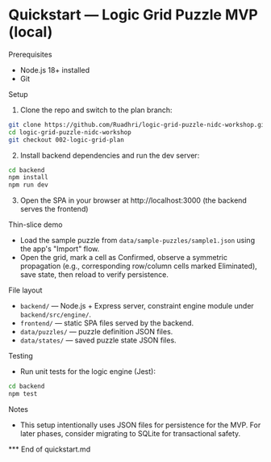 # Quickstart — Logic Grid Puzzle MVP (local)

Prerequisites

- Node.js 18+ installed
- Git

Setup

1. Clone the repo and switch to the plan branch:

```bash
git clone https://github.com/Ruadhri/logic-grid-puzzle-nidc-workshop.git
cd logic-grid-puzzle-nidc-workshop
git checkout 002-logic-grid-plan
```

2. Install backend dependencies and run the dev server:

```bash
cd backend
npm install
npm run dev
```

3. Open the SPA in your browser at http://localhost:3000 (the backend serves the frontend)

Thin-slice demo

- Load the sample puzzle from `data/sample-puzzles/sample1.json` using the app's "Import" flow.
- Open the grid, mark a cell as Confirmed, observe a symmetric propagation (e.g., corresponding row/column cells marked Eliminated), save state, then reload to verify persistence.

File layout

- `backend/` — Node.js + Express server, constraint engine module under `backend/src/engine/`.
- `frontend/` — static SPA files served by the backend.
- `data/puzzles/` — puzzle definition JSON files.
- `data/states/` — saved puzzle state JSON files.

Testing

- Run unit tests for the logic engine (Jest):

```bash
cd backend
npm test
```

Notes

- This setup intentionally uses JSON files for persistence for the MVP. For later phases, consider migrating to SQLite for transactional safety.

*** End of quickstart.md
